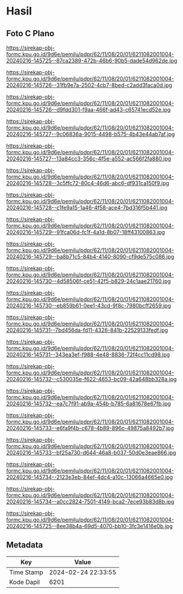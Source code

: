 # Hasil

## Foto C Plano

https://sirekap-obj-formc.kpu.go.id/9d6e/pemilu/pdpr/62/11/08/20/01/6211082001004-20240216-145725--87ca2389-472b-46b6-90b5-dade54d962de.jpg

https://sirekap-obj-formc.kpu.go.id/9d6e/pemilu/pdpr/62/11/08/20/01/6211082001004-20240216-145726--31fb9e7a-2502-4cb7-8bed-c2add3faca0d.jpg

https://sirekap-obj-formc.kpu.go.id/9d6e/pemilu/pdpr/62/11/08/20/01/6211082001004-20240216-145726--d9fdd301-f9aa-466f-ad43-c65741ecd52e.jpg

https://sirekap-obj-formc.kpu.go.id/9d6e/pemilu/pdpr/62/11/08/20/01/6211082001004-20240216-145727--9c06836a-9015-4498-b575-4b43e44ab7af.jpg

https://sirekap-obj-formc.kpu.go.id/9d6e/pemilu/pdpr/62/11/08/20/01/6211082001004-20240216-145727--13a84cc3-356c-4f5e-a552-ac566f2fa880.jpg

https://sirekap-obj-formc.kpu.go.id/9d6e/pemilu/pdpr/62/11/08/20/01/6211082001004-20240216-145728--3c5ffc72-80c4-46d6-abc6-df931ca150f9.jpg

https://sirekap-obj-formc.kpu.go.id/9d6e/pemilu/pdpr/62/11/08/20/01/6211082001004-20240216-145728--c1fe9a15-1a46-4f58-ace4-7bd316f5b441.jpg

https://sirekap-obj-formc.kpu.go.id/9d6e/pemilu/pdpr/62/11/08/20/01/6211082001004-20240216-145729--91fca06d-fc1f-4a1d-8b07-18ff43100863.jpg

https://sirekap-obj-formc.kpu.go.id/9d6e/pemilu/pdpr/62/11/08/20/01/6211082001004-20240216-145729--ba8b71c5-84b4-4140-8090-cf9de575c086.jpg

https://sirekap-obj-formc.kpu.go.id/9d6e/pemilu/pdpr/62/11/08/20/01/6211082001004-20240216-145730--4d58506f-ce51-42f5-b829-24c1aae21760.jpg

https://sirekap-obj-formc.kpu.go.id/9d6e/pemilu/pdpr/62/11/08/20/01/6211082001004-20240216-145730--eb859b61-0ee1-43cd-9f8c-7980bcff2659.jpg

https://sirekap-obj-formc.kpu.go.id/9d6e/pemilu/pdpr/62/11/08/20/01/6211082001004-20240216-145731--7bd456da-fd11-4326-841b-22529133fedf.jpg

https://sirekap-obj-formc.kpu.go.id/9d6e/pemilu/pdpr/62/11/08/20/01/6211082001004-20240216-145731--343ea3ef-f988-4e48-8836-72f4cc11cd98.jpg

https://sirekap-obj-formc.kpu.go.id/9d6e/pemilu/pdpr/62/11/08/20/01/6211082001004-20240216-145732--c530035e-f622-4653-bc09-42a648bb328a.jpg

https://sirekap-obj-formc.kpu.go.id/9d6e/pemilu/pdpr/62/11/08/20/01/6211082001004-20240216-145732--ea7c7f91-ab9a-454b-b785-6a81678e67fb.jpg

https://sirekap-obj-formc.kpu.go.id/9d6e/pemilu/pdpr/62/11/08/20/01/6211082001004-20240216-145733--e6fa9f4b-c678-4b89-896c-49875a8492b7.jpg

https://sirekap-obj-formc.kpu.go.id/9d6e/pemilu/pdpr/62/11/08/20/01/6211082001004-20240216-145733--bf25a730-d644-46a8-b037-50d0e3eae866.jpg

https://sirekap-obj-formc.kpu.go.id/9d6e/pemilu/pdpr/62/11/08/20/01/6211082001004-20240216-145734--2123e3eb-84ef-4dc4-a10c-13066a4665e0.jpg

https://sirekap-obj-formc.kpu.go.id/9d6e/pemilu/pdpr/62/11/08/20/01/6211082001004-20240216-145734--a0cc2824-7501-4149-bca2-7ece93b83d8b.jpg

https://sirekap-obj-formc.kpu.go.id/9d6e/pemilu/pdpr/62/11/08/20/01/6211082001004-20240216-145725--8ee38b4a-69d5-4070-bb10-3fc3e1416e0b.jpg


## Metadata

| Key        | Value               |
| ---------- | ------------------- |
| Time Stamp | 2024-02-24 22:33:55 |
| Kode Dapil | 6201                |



